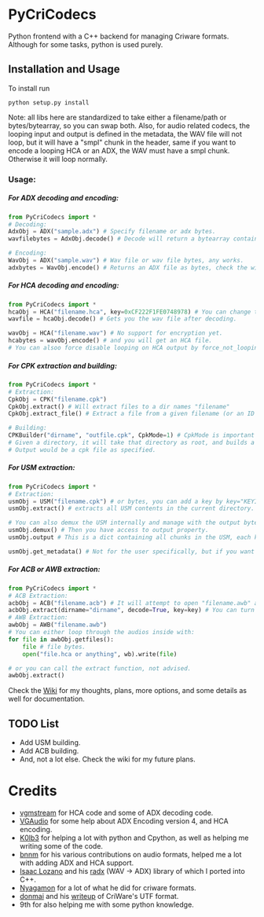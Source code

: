 # PyCriCodecs
Python frontend with a C++ backend for managing Criware formats. 
Although for some tasks, python is used purely.
## Installation and Usage
To install run
```
python setup.py install
```
Note: all libs here are standardized to take either a filename/path or bytes/bytearray, so you can swap both.
Also, for audio related codecs, the looping input and output is defined in the metadata, the WAV file will not loop, but it will have a "smpl" chunk in the header, same if you want to encode a looping HCA or an ADX, the WAV must have a smpl chunk.
Otherwise it will loop normally.
### Usage:
##### For ADX decoding and encoding:
```python
from PyCriCodecs import *
# Decoding:
AdxObj = ADX("sample.adx") # Specify filename or adx bytes.
wavfilebytes = AdxObj.decode() # Decode will return a bytearray containing decoded ADX data as a wav file.

# Encoding:
WavObj = ADX("sample.wav") # Wav file or wav file bytes, any works.
adxbytes = WavObj.encode() # Returns an ADX file as bytes, check the wiki for more options.
```
##### For HCA decoding and encoding:
```python
from PyCriCodecs import *
hcaObj = HCA("filename.hca", key=0xCF222F1FE0748978) # You can change the key, or remove it if the HCA is not encrypted.
wavfile = hcaObj.decode() # Gets you the wav file after decoding.

wavObj = HCA("filename.wav") # No support for encryption yet.
hcabytes = wavObj.encode() # and you will get an HCA file.
# You can alsoo force disable looping on HCA output by force_not_looping = True.
```
##### For CPK extraction and building:
```python
from PyCriCodecs import *
# Extraction:
CpkObj = CPK("filename.cpk")
CpkObj.extract() # Will extract files to a dir names "filename"
CpkObj.extract_file() # Extract a file from a given filename (or an ID for CPKMode 0)

# Building:
CPKBuilder("dirname", "outfile.cpk", CpkMode=1) # CpkMode is important sometimes, get your target mode by extracting a sample table. 
# Given a directory, it will take that directory as root, and builds a CPK for the directories and files inside.
# Output would be a cpk file as specified.
```
##### For USM extraction:
```python
from PyCriCodecs import *
# Extraction:
usmObj = USM("filename.cpk") # or bytes, you can add a key by key="KEYINHEXGOESHERE" must be padded to 8 characters with 0's if not.
usmObj.extract() # extracts all USM contents in the current directory. You can add a directory with extract(dirname = "Example")

# You can also demux the USM internally and manage with the output bytes all you want.
usmObj.demux() # Then you have access to output property.
usmObj.output # This is a dict containing all chunks in the USM, each key has a value of a list with bytearrays.

usmObj.get_metadata() # Not for the user specifically, but if you want to look at the info inside, this is one way. 
```
##### For ACB or AWB extraction:
```python
from PyCriCodecs import *
# ACB Extraction:
acbObj = ACB("filename.acb") # It will attempt to open "filename.awb" as well if there are no sub-banks in the ACB.
acbObj.extract(dirname="dirname", decode=True, key=key) # You can turn off decoding by decode=False.
# AWB Extraction:
awbObj = AWB("filename.awb")
# You can either loop through the audios inside with:
for file in awbObj.getfiles():
    file # file bytes.
    open("file.hca or anything", wb).write(file)

# or you can call the extract function, not advised.
awbObj.extract()
```

Check the [Wiki](https://github.com/LittleChungi/PyCriCodecs/wiki/Docs-and-Thoughts) for my thoughts, plans, more options, and some details as well for documentation.

## TODO List
- Add USM building.
- Add ACB building.
- And, not a lot else. Check the wiki for my future plans.

# Credits
- [vgmstream](https://github.com/vgmstream/vgmstream) for HCA code and some of ADX decoding code.
- [VGAudio](https://github.com/Thealexbarney/VGAudio) for some help about ADX Encoding version 4, and HCA encoding.
- [K0lb3](https://github.com/K0lb3) for helping a lot with python and Cpython, as well as helping me writing some of the code.
- [bnnm](https://github.com/bnnm) for his various contributions on audio formats, helped me a lot with adding ADX and HCA support.
- [Isaac Lozano](https://github.com/Isaac-Lozano) and his [radx](https://github.com/Isaac-Lozano/radx) (WAV -> ADX) library of which I ported into C++.
- [Nyagamon](https://github.com/Nyagamon) for a lot of what he did for criware formats.
- [donmai](https://github.com/donmai-me) and his [writeup](https://listed.to/@donmai/24921/criware-s-usm-format-part-1) of CriWare's UTF format.
- 9th for also helping me with some python knowledge.
